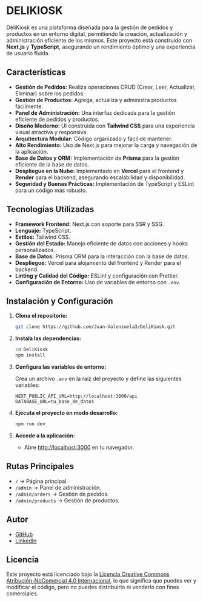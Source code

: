 # DELIKIOSK

DeliKiosk es una plataforma diseñada para la gestión de pedidos y productos en un entorno digital, permitiendo la creación, actualización y administración eficiente de los mismos. Este proyecto está construido con **Next.js** y **TypeScript**, asegurando un rendimiento óptimo y una experiencia de usuario fluida.

## Características

- **Gestión de Pedidos:** Realiza operaciones CRUD (Crear, Leer, Actualizar, Eliminar) sobre los pedidos.
- **Gestión de Productos:** Agrega, actualiza y administra productos fácilmente.
- **Panel de Administración:** Una interfaz dedicada para la gestión eficiente de pedidos y productos.
- **Diseño Moderno:** UI construida con **Tailwind CSS** para una experiencia visual atractiva y responsiva.
- **Arquitectura Modular:** Código organizado y fácil de mantener.
- **Alto Rendimiento:** Uso de Next.js para mejorar la carga y navegación de la aplicación.
- **Base de Datos y ORM:** Implementación de **Prisma** para la gestión eficiente de la base de datos.
- **Despliegue en la Nube:** Implementado en **Vercel** para el frontend y **Render** para el backend, asegurando escalabilidad y disponibilidad.
- **Seguridad y Buenas Prácticas:** Implementación de TypeScript y ESLint para un código más robusto.

## Tecnologías Utilizadas

- **Framework Frontend:** Next.js con soporte para SSR y SSG.
- **Lenguaje:** TypeScript.
- **Estilos:** Tailwind CSS.
- **Gestión del Estado:** Manejo eficiente de datos con acciones y hooks personalizados.
- **Base de Datos:** Prisma ORM para la interacción con la base de datos.
- **Despliegue:** Vercel para alojamiento del frontend y Render para el backend.
- **Linting y Calidad del Código:** ESLint y configuración con Prettier.
- **Configuración de Entorno:** Uso de variables de entorno con `.env`.

## Instalación y Configuración

1. **Clona el repositorio:**

   ```sh
   git clone https://github.com/Juan-Valenzuela3/DeliKiosk.git
   ```

2. **Instala las dependencias:**

   ```sh
   cd DeliKiosk
   npm install
   ```

3. **Configura las variables de entorno:**

   Crea un archivo `.env` en la raíz del proyecto y define las siguientes variables:

   ```env
   NEXT_PUBLIC_API_URL=http://localhost:3000/api
   DATABASE_URL=tu_base_de_datos
   ```

4. **Ejecuta el proyecto en modo desarrollo:**

   ```sh
   npm run dev
   ```

5. **Accede a la aplicación:**

   - Abre [http://localhost:3000](http://localhost:3000) en tu navegador.

## Rutas Principales

- `/` → Página principal.
- `/admin` → Panel de administración.
- `/admin/orders` → Gestión de pedidos.
- `/admin/products` → Gestión de productos.

## Autor

- [GitHub](https://github.com/Juan-Valenzuela3)
- [LinkedIn](https://www.linkedin.com/in/juan-valenzuela-camelo)

## Licencia

Este proyecto está licenciado bajo la [Licencia Creative Commons Atribución-NoComercial 4.0 Internacional](./LICENSE), lo que significa que puedes ver y modificar el código, pero no puedes distribuirlo ni venderlo con fines comerciales.


